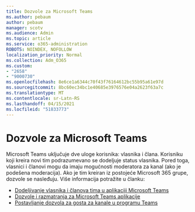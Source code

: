 ```yaml
---
title: Dozvole za Microsoft Teams
ms.author: pebaum
author: pebaum
manager: scotv
ms.audience: Admin
ms.topic: article
ms.service: o365-administration
ROBOTS: NOINDEX, NOFOLLOW
localization_priority: Normal
ms.collection: Adm_O365
ms.custom:
- "2658"
- "9000730"
ms.openlocfilehash: 8e6ce1a6344c70f43f76164612bc55b95a61e97d
ms.sourcegitcommit: 8bc60ec34bc1e40685e3976576e04a2623f63a7c
ms.translationtype: MT
ms.contentlocale: sr-Latn-RS
ms.lasthandoff: 04/15/2021
ms.locfileid: "51833773"
---
```

# <a name="microsoft-teams-permissions"></a>Dozvole za Microsoft Teams

Microsoft Teams uključuje dve uloge korisnika: vlasnika i člana. Korisniku koji kreira novi tim podrazumevano se dodeljuje status vlasnika. Pored toga, vlasnici i članovi mogu da imaju mogućnosti moderatora za kanal (ako je podešena moderacija). Ako je tim kreiran iz postojeće Microsoft 365 grupe, dozvole se nasleđuju. Više informacija potražite u članku:

- [Dodeljivanje vlasnika i članova tima u aplikaciji Microsoft Teams](https://docs.microsoft.com/microsoftteams/assign-roles-permissions)
- [Dozvole i razmatranja za Microsoft Teams aplikacije](https://docs.microsoft.com/microsoftteams/app-permissions)
- [Postavljanje dozvola za gosta za kanale u programu Teams](https://support.office.com/article/4756c468-2746-4bfd-a582-736d55fcc169)
